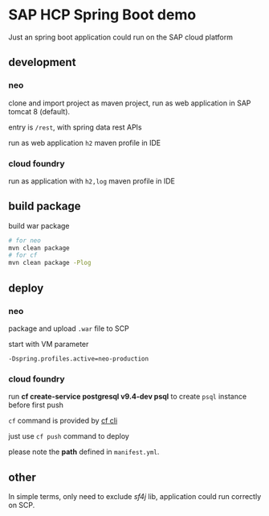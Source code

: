 # SAP HCP Spring Boot demo

Just an spring boot application could run on the SAP cloud platform

## development

### neo

clone and import project as maven project, run as web application in SAP tomcat 8 (default).

entry is `/rest`, with spring data rest APIs

run as web application `h2` maven profile in IDE

### cloud foundry

run as application with `h2,log` maven profile in IDE

## build package

build war package

```bash
# for neo
mvn clean package
# for cf
mvn clean package -Plog
```

## deploy

### neo

package and upload `.war` file to SCP

start with VM parameter

```text
-Dspring.profiles.active=neo-production
```

### cloud foundry

run **cf create-service postgresql  v9.4-dev psql** to create `psql` instance before first push

`cf` command is provided by [cf cli](https://github.com/cloudfoundry/cli)

just use `cf push` command to deploy

please note the **path** defined in `manifest.yml`.

## other

In simple terms, only need to exclude *sf4j* lib, application could run correctly on SCP.
